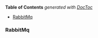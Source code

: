 <!-- START doctoc generated TOC please keep comment here to allow auto update -->
<!-- DON'T EDIT THIS SECTION, INSTEAD RE-RUN doctoc TO UPDATE -->
**Table of Contents**  *generated with [DocToc](https://github.com/thlorenz/doctoc)*

- [RabbitMq](#rabbitmq)

<!-- END doctoc generated TOC please keep comment here to allow auto update -->

### RabbitMq

